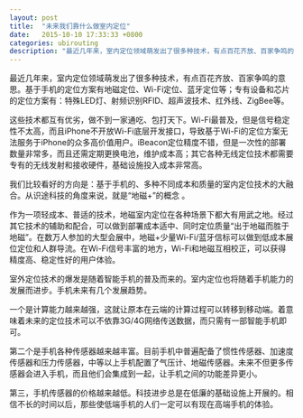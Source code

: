 ```yaml
---
layout: post
title:  "未来我们靠什么做室内定位"
date:   2015-10-10 17:33:33 +0800
categories: ubirouting
description: "最近几年来，室内定位领域萌发出了很多种技术，有点百花齐放、百家争鸣的意思。"
---
```


最近几年来，室内定位领域萌发出了很多种技术，有点百花齐放、百家争鸣的意思。基于手机的定位方案有地磁定位、Wi-Fi定位、蓝牙定位等；专有设备和芯片的定位方案有：特殊LED灯、射频识别RFID、超声波技术、红外线、ZigBee等。

这些技术都互有优劣，做不到一家通吃、包打天下。Wi-Fi最普及，但是信号稳定性不太高，而且iPhone不开放Wi-Fi底层开发接口，导致基于Wi-Fi的定位方案无法服务于iPhone的众多高价值用户。iBeacon定位精度不错，但是一次性的部署数量非常多，而且还需定期更换电池，维护成本高；其它各种无线定位技术都需要专有的无线发射和接收硬件，基础设施投入成本非常高。

我们比较看好的方向是：基于手机的、多种不同成本和质量的室内定位技术的大融合。从识途科技的角度来说，就是“地磁+”的概念 。

作为一项轻成本、普适的技术，地磁室内定位在各种场景下都大有用武之地。经过其它技术的辅助和配合，可以做到部署成本适中、同时定位质量“出于地磁而胜于地磁”。在数万人参加的大型会展中，地磁+少量Wi-Fi/蓝牙信标可以做到低成本展位定位和人群导流。在Wi-Fi信号丰富的地方，Wi-Fi和地磁互相校正，可以获得精度高、稳定性好的用户体验。
 
室外定位技术的爆发是随着智能手机的普及而来的。室内定位也将随着手机能力的发展而进步。手机未来有几个发展趋势。

一个是计算能力越来越强，这就让原本在云端的计算过程可以转移到移动端。着意味着未来的定位技术可以不依靠3G/4G网络传送数据，而只需有一部智能手机即可。

第二个是手机各种传感器越来越丰富。目前手机中普遍配备了惯性传感器、加速度传感器和压力传感器，中等以上手机配置了气压计、地磁传感器。未来不但更多传感器会进入手机，而且他们会集成到一起，让手机之间的功能差异更小。

第三，手机传感器的价格越来越低。科技进步总是在低廉的基础设施上开展的。相信不长的时间以后，那些使低端手机的人们一定可以有现在高端手机的体验。
